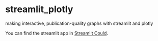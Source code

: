 # streamlit_plotly
making interactive, publication-quality graphs with streamlit and plotly

You can find the streamlit app in [Streamlit Could](!https://tvect-analytix-plotly.streamlit.app/).
